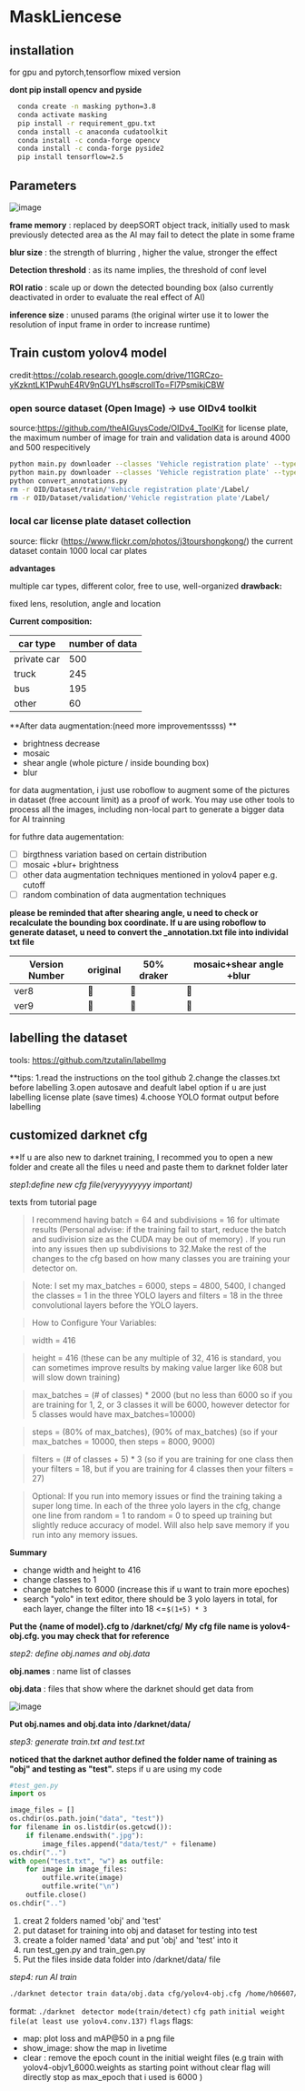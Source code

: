 # MaskLiencese

## installation
for gpu and pytorch,tensorflow mixed version 

**dont pip install opencv and pyside**
```bash
  conda create -n masking python=3.8
  conda activate masking
  pip install -r requirement_gpu.txt
  conda install -c anaconda cudatoolkit
  conda install -c conda-forge opencv
  conda install -c conda-forge pyside2
  pip install tensorflow=2.5
```

## Parameters
![image](https://user-images.githubusercontent.com/55791584/129301961-d080d46e-d959-487a-ac32-276252cb4919.png)

**frame memory** : replaced by deepSORT object track, initially used to mask previously detected area as the AI may fail to detect the plate in some frame

**blur size** : the strength of blurring , higher the value, stronger the effect

**Detection threshold** : as its name implies, the threshold of conf level 

**ROI ratio** : scale up or down the detected bounding box (also currently deactivated in order to evaluate the real effect of AI)

**inference size** : unused params (the original wirter use it to lower the resolution of input frame in order to increase runtime)


## Train custom yolov4 model 
credit:https://colab.research.google.com/drive/11GRCzo-yKzkntLK1PwuhE4RV9nGUYLhs#scrollTo=Fl7PsmikjCBW

### open source dataset (Open Image) -> use OIDv4 toolkit
source:https://github.com/theAIGuysCode/OIDv4_ToolKit
for license plate, the maximum number of image for train and validation data is around 4000 and 500 respecitively 

```bash
python main.py downloader --classes 'Vehicle registration plate' --type_csv train --limit 4000
python main.py downloader --classes 'Vehicle registration plate' --type_csv validation --limit 500
python convert_annotations.py
rm -r OID/Dataset/train/'Vehicle registration plate'/Label/
rm -r OID/Dataset/validation/'Vehicle registration plate'/Label/
```

### local car license plate dataset collection

source: flickr (https://www.flickr.com/photos/j3tourshongkong/)
the current dataset contain 1000 local car plates

**advantages**

multiple car types, different color, free to use, well-organized
**drawback:**

fixed lens, resolution, angle and location

**Current composition:**

car type | number of data
---------|---------------
private car| 500
truck|245
bus|195
other|60

**After data augmentation:(need more improvementssss) **
* brightness decrease
* mosaic
* shear angle (whole picture / inside bounding box)
* blur

for data augmentation, i just use roboflow to augment some of the pictures in dataset (free account limit) as a proof of work. You may use other tools to process all the images, including non-local part to generate a bigger data for AI trainning

for futhre data augementation:

- [ ] birgthness variation based on certain distribution
- [ ] mosaic +blur+ brightness 
- [ ] other data augmentation techniques mentioned in yolov4 paper e.g. cutoff 
- [ ] random combination of data augmentation techniques

**please be reminded that after shearing angle, u need to check or recalculate the bounding box coordinate. If u are using roboflow to generate dataset, u need to convert the _annotation.txt file into individal txt file**

Version Number | original |  50% draker | mosaic+shear angle +blur
---------|----------|-------------|--------------------------
ver8|:large_blue_circle:|:large_blue_circle:|:red_circle:
ver9|:large_blue_circle:|:large_blue_circle:|:large_blue_circle:


## labelling the dataset 

tools: https://github.com/tzutalin/labelImg

**tips:
1.read the instructions on the tool github
2.change the classes.txt before labelling
3.open autosave and deafult label option if u are just labelling license plate (save times)
4.choose YOLO format output before labelling

## customized darknet cfg

**If u are also new to darknet training, I recommed you to open a new folder and create all the files u need and paste them to darknet folder later

*step1:define new cfg file(veryyyyyyyy important)*

texts from tutorial page


>I recommend having batch = 64 and subdivisions = 16 for ultimate results (Personal advise: if the training fail to start, reduce the batch and sudivision size as the CUDA may be out of memory) . If you run into any issues then up subdivisions to 32.Make the rest of the changes to the cfg based on how many classes you are training your detector on.

>Note: I set my max_batches = 6000, steps = 4800, 5400, I changed the classes = 1 in the three YOLO layers and filters = 18 in the three convolutional layers before the YOLO layers.

>How to Configure Your Variables:

>width = 416

>height = 416 (these can be any multiple of 32, 416 is standard, you can sometimes improve results by making value larger like 608 but will slow down training)

>max_batches = (# of classes) * 2000 (but no less than 6000 so if you are training for 1, 2, or 3 classes it will be 6000, however detector for 5 classes would have max_batches=10000)

>steps = (80% of max_batches), (90% of max_batches) (so if your max_batches = 10000, then steps = 8000, 9000)

>filters = (# of classes + 5) * 3 (so if you are training for one class then your filters = 18, but if you are training for 4 classes then your filters = 27)

>Optional: If you run into memory issues or find the training taking a super long time. In each of the three yolo layers in the cfg, change one line from random = 1 to random = 0 to speed up training but slightly reduce accuracy of model. Will also help save memory if you run into any memory issues.

**Summary**

* change width and height to 416
* change classes to 1
* change batches to 6000 (increase this if u want to train more epoches)
* search "yolo" in text editor, there should be 3 yolo layers in total, for each layer, change the filter into 18   <=`$(1+5) * 3`


**Put the {name of model}.cfg to /darknet/cfg/**
**My cfg file name is yolov4-obj.cfg. you may check that for reference**

*step2: define obj.names and obj.data*

**obj.names** : name list of classes

**obj.data** : files that show where the darknet should get data from

![image](https://user-images.githubusercontent.com/55791584/129152853-f353a1a3-5bf5-4689-8edf-304441077640.png)

**Put obj.names and obj.data into /darknet/data/**

*step3: generate train.txt and test.txt*

**noticed that the darknet author defined the folder name of training as "obj" and testing as "test".**
steps if u are using my code
```python
#test_gen.py
import os

image_files = []
os.chdir(os.path.join("data", "test"))
for filename in os.listdir(os.getcwd()):
    if filename.endswith(".jpg"):
        image_files.append("data/test/" + filename)
os.chdir("..")
with open("test.txt", "w") as outfile:
    for image in image_files:
        outfile.write(image)
        outfile.write("\n")
    outfile.close()
os.chdir("..")
```
1. creat 2 folders named 'obj' and 'test'
2. put dataset for training into obj and dataset for testing into test
3. create a folder named 'data' and put 'obj' and 'test' into it
4. run test_gen.py and train_gen.py
5. Put the files inside data folder into /darknet/data/ file

*step4: run AI train*
```bash
./darknet detector train data/obj.data cfg/yolov4-obj.cfg /home/h06607/darknet/backup/yolov4-objv1_6000.weights -map -show_image -clear 
```
format:
`./darknet`  ` detector mode(train/detect)` `cfg path`  `initial weight file(at least use yolov4.conv.137)`  `flags` 
flags:
* map: plot loss and mAP@50 in a png file
* show_image: show the map in livetime 
* clear : remove the epoch count in the initial weight files 
(e.g train with yolov4-objv1_6000.weights as starting point without clear flag will directly stop as max_epoch that i used is 6000 )

